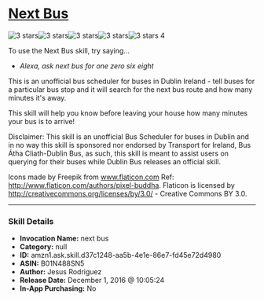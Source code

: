# [Next Bus](http://alexa.amazon.com/#skills/amzn1.ask.skill.d37c1248-aa5b-4e1e-86e7-fd45e72d4980)
![3 stars](../../images/ic_star_black_18dp_1x.png)![3 stars](../../images/ic_star_black_18dp_1x.png)![3 stars](../../images/ic_star_black_18dp_1x.png)![3 stars](../../images/ic_star_border_black_18dp_1x.png)![3 stars](../../images/ic_star_border_black_18dp_1x.png) 4

To use the Next Bus skill, try saying...

* *Alexa, ask next bus for one zero six eight*

This is an unofficial bus scheduler for buses in Dublin Ireland - tell buses for a particular bus stop and it will search for the next bus route and how many minutes it's away.

This skill will help you know before leaving your house how many minutes your bus is to arrive!

Disclaimer: This skill is an unofficial Bus Scheduler for buses in Dublin and in no way this skill is sponsored nor endorsed by Transport for Ireland, Bus Átha Cliath-Dublin Bus, as such, this skill is meant to assist users on querying for their buses while Dublin Bus releases an official skill.

Icons made by Freepik from www.flaticon.com 
Ref: http://www.flaticon.com/authors/pixel-buddha. Flaticon is licensed by http://creativecommons.org/licenses/by/3.0/ - Creative Commons BY 3.0.

***

### Skill Details

* **Invocation Name:** next bus
* **Category:** null
* **ID:** amzn1.ask.skill.d37c1248-aa5b-4e1e-86e7-fd45e72d4980
* **ASIN:** B01N488SN5
* **Author:** Jesus Rodriguez
* **Release Date:** December 1, 2016 @ 10:05:24
* **In-App Purchasing:** No
